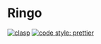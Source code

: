 # Ringo
[![clasp](https://img.shields.io/badge/built%20with-clasp-4285f4.svg)](https://github.com/google/clasp)
[![code style: prettier](https://img.shields.io/badge/code_style-prettier-ff69b4.svg)](https://github.com/prettier/prettier)
